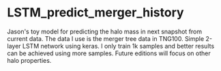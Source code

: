 # LSTM_predict_merger_history
Jason's toy model for predicting the halo mass in next snapshot from current data. The data I use is the merger tree data in TNG100. 
Simple 2-layer LSTM network using keras. I only train 1k samples and better results can be achieved using more samples.
Future editions will focus on other halo properties.
